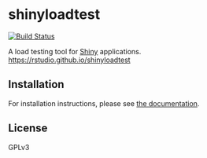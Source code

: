 # shinyloadtest

[![Build Status](https://travis-ci.org/rstudio/shinyloadtest.svg?branch=master)](https://travis-ci.org/rstudio/shinyloadtest)

A load testing tool for [Shiny](https://shiny.rstudio.com/) applications. https://rstudio.github.io/shinyloadtest

## Installation

For installation instructions, please see [the documentation](https://rstudio.github.io/shinyloadtest).

## License

GPLv3
